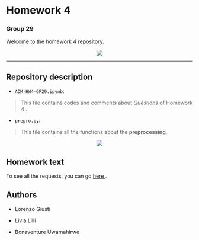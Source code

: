 # Homework 4 

### Group 29

Welcome to the homework 4 repository.

<div align = "center"> <img src="https://www.immobiliare.it/img/static-pages/showcase/illustrazione-numeri-uno.png"> </div>



*******************************************************
## Repository description

* `ADM-HW4-GP29.ipynb`:
> This file contains codes and comments about <i>Questions</i> of Homework 4 .

* `prepro.py`:
> This file contains all the functions about the <b>preprocessing</b>.






<div align = "center"> <img src="https://www.mcdonaldjoneshomes.com.au/sites/default/files/styles/page-banner-image/public/page-banner-images/h-l-img4.jpg?itok=vz-MtVAj"> </div>






## Homework text

To see all the requests, you can go <a href = "https://github.com/CriMenghini/ADM/tree/master/2018/Homework_4"> here </a>.



## Authors

* Lorenzo Giusti



* Livia Lilli


* Bonaventure Uwamahirwe 


